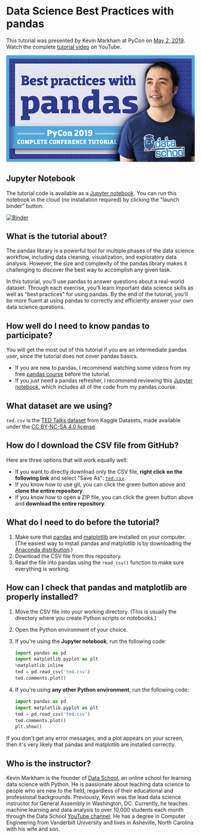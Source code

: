 # Data Science Best Practices with pandas

This tutorial was presented by Kevin Markham at PyCon on [May 2, 2019](https://us.pycon.org/2019/schedule/presentation/92/). Watch the complete [tutorial video](https://www.youtube.com/watch?v=dPwLlJkSHLo&list=PL5-da3qGB5ICCsgW1MxlZ0Hq8LL5U3u9y&index=36) on YouTube.

[![Data Science Best Practices with pandas](youtube.jpg)](https://www.youtube.com/watch?v=dPwLlJkSHLo&list=PL5-da3qGB5ICCsgW1MxlZ0Hq8LL5U3u9y&index=36 "Watch the complete tutorial video on YouTube")

## Jupyter Notebook

The tutorial code is available as a [Jupyter notebook](tutorial.ipynb). You can run this notebook in the cloud (no installation required) by clicking the "launch binder" button:

[![Binder](https://mybinder.org/badge_logo.svg)](https://mybinder.org/v2/gh/justmarkham/pycon-2019-tutorial/master?filepath=tutorial.ipynb)

## What is the tutorial about?

The pandas library is a powerful tool for multiple phases of the data science workflow, including data cleaning, visualization, and exploratory data analysis. However, the size and complexity of the pandas library makes it challenging to discover the best way to accomplish any given task.

In this tutorial, you'll use pandas to answer questions about a real-world dataset. Through each exercise, you'll learn important data science skills as well as "best practices" for using pandas. By the end of the tutorial, you'll be more fluent at using pandas to correctly and efficiently answer your own data science questions.

## How well do I need to know pandas to participate?

You will get the most out of this tutorial if you are an intermediate pandas user, since the tutorial does not cover pandas basics.

- If you are new to pandas, I recommend watching some videos from my free [pandas course](https://www.dataschool.io/easier-data-analysis-with-pandas/) before the tutorial.
- If you just need a pandas refresher, I recommend reviewing this [Jupyter notebook](https://nbviewer.jupyter.org/github/justmarkham/pandas-videos/blob/master/pandas.ipynb), which includes all of the code from my pandas course.

## What dataset are we using?

`ted.csv` is the [TED Talks dataset](https://www.kaggle.com/rounakbanik/ted-talks) from Kaggle Datasets, made available under the [CC BY-NC-SA 4.0 license](https://creativecommons.org/licenses/by-nc-sa/4.0/).

## How do I download the CSV file from GitHub?

Here are three options that will work equally well:

- If you want to directly download only the CSV file, **right click on the following link** and select "Save As": [`ted.csv`](https://raw.githubusercontent.com/justmarkham/pycon-2019-tutorial/master/ted.csv).
- If you know how to use git, you can click the green button above and **clone the entire repository**.
- If you know how to open a ZIP file, you can click the green button above and **download the entire repository**.

## What do I need to do before the tutorial?

1. Make sure that [pandas](https://pandas.pydata.org/pandas-docs/stable/install.html) and [matplotlib](https://matplotlib.org/users/installing.html) are installed on your computer. (The easiest way to install pandas and matplotlib is by downloading the [Anaconda distribution](https://www.anaconda.com/distribution/).)
2. Download the CSV file from this repository.
3. Read the file into pandas using the `read_csv()` function to make sure everything is working.

## How can I check that pandas and matplotlib are properly installed?

1. Move the CSV file into your working directory. (This is usually the directory where you create Python scripts or notebooks.)
2. Open the Python environment of your choice.
3. If you're using the **Jupyter notebook**, run the following code:

    ```python
    import pandas as pd
	import matplotlib.pyplot as plt
	%matplotlib inline
	ted = pd.read_csv('ted.csv')
	ted.comments.plot()
	```

4. If you're using **any other Python environment**, run the following code:

    ```python
    import pandas as pd
	import matplotlib.pyplot as plt
	ted = pd.read_csv('ted.csv')
	ted.comments.plot()
	plt.show()
	```

If you don't get any error messages, and a plot appears on your screen, then it's very likely that pandas and matplotlib are installed correctly.

## Who is the instructor?

Kevin Markham is the founder of [Data School](https://www.dataschool.io/), an online school for learning data science with Python. He is passionate about teaching data science to people who are new to the field, regardless of their educational and professional backgrounds. Previously, Kevin was the lead data science instructor for General Assembly in Washington, DC. Currently, he teaches machine learning and data analysis to over 10,000 students each month through the Data School [YouTube channel](https://www.youtube.com/dataschool). He has a degree in Computer Engineering from Vanderbilt University and lives in Asheville, North Carolina with his wife and son.
